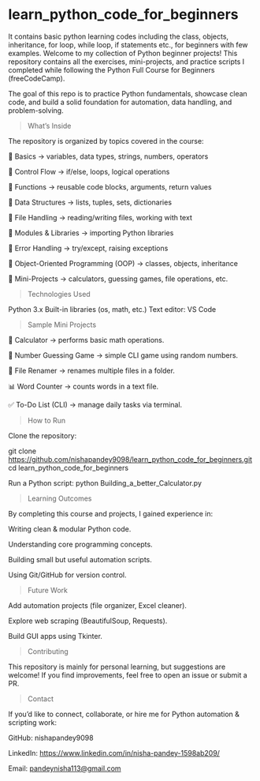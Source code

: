# learn_python_code_for_beginners
It contains basic python learning codes including the class, objects, inheritance, for loop, while loop, if statements etc., for beginners with few examples.
Welcome to my collection of Python beginner projects! 
This repository contains all the exercises, mini-projects, and practice scripts I completed while following the Python Full Course for Beginners (freeCodeCamp).

The goal of this repo is to practice Python fundamentals, showcase clean code, and build a solid foundation for automation, data handling, and problem-solving.


> What’s Inside

The repository is organized by topics covered in the course:

🔹 Basics → variables, data types, strings, numbers, operators

🔹 Control Flow → if/else, loops, logical operations

🔹 Functions → reusable code blocks, arguments, return values

🔹 Data Structures → lists, tuples, sets, dictionaries

🔹 File Handling → reading/writing files, working with text

🔹 Modules & Libraries → importing Python libraries

🔹 Error Handling → try/except, raising exceptions

🔹 Object-Oriented Programming (OOP) → classes, objects, inheritance

🔹 Mini-Projects → calculators, guessing games, file operations, etc.

> Technologies Used

Python 3.x
Built-in libraries (os, math, etc.)
Text editor: VS Code

> Sample Mini Projects

📝 Calculator → performs basic math operations.

🎲 Number Guessing Game → simple CLI game using random numbers.

📁 File Renamer → renames multiple files in a folder.

📊 Word Counter → counts words in a text file.

✅ To-Do List (CLI) → manage daily tasks via terminal.

> How to Run

Clone the repository:

git clone https://github.com/nishapandey9098/learn_python_code_for_beginners.git
cd learn_python_code_for_beginners


Run a Python script:
python Building_a_better_Calculator.py


> Learning Outcomes

By completing this course and projects, I gained experience in:

Writing clean & modular Python code.

Understanding core programming concepts.

Building small but useful automation scripts.

Using Git/GitHub for version control.


 > Future Work

Add automation projects (file organizer, Excel cleaner).

Explore web scraping (BeautifulSoup, Requests).

Build GUI apps using Tkinter.



> Contributing

This repository is mainly for personal learning, but suggestions are welcome!
If you find improvements, feel free to open an issue or submit a PR.


> Contact

If you’d like to connect, collaborate, or hire me for Python automation & scripting work:

GitHub: nishapandey9098

LinkedIn: https://www.linkedin.com/in/nisha-pandey-1598ab209/

Email: pandeynisha113@gmail.com
